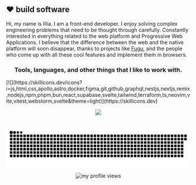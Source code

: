 
## :heart: build software

Hi, my name is Illia. I am a front-end developer. I enjoy solving complex engineering problems that need to be thought through carefully. Constantly interested in everything related to the web platform and Progressive Web Applications. I believe that the difference between the web and the native platform will soon disappear, thanks to projects like [Fugu](https://fugu-tracker.web.app/), and the people who come up with all these cool features and implement them in browsers.

 <h3 align="center">Tools, languages, and other things that I like to work with.</h3>
 [![](https://skillicons.dev/icons?i=js,html,css,apollo,astro,docker,figma,git,github,graphql,nestjs,nextjs,remix,nodejs,npm,pnpm,bun,react,supabase,svelte,tailwind,terraform,ts,neovim,vite,vitest,webstorm,svelte&theme=light)](https://skillicons.dev)

<p align="center">
  <a href="https://skillicons.dev">
    <img src="https://skillicons.dev/icons?i=git,kubernetes,docker,c,vim" />
  </a>
</p>

<p align="center">&nbsp;<img align="center" src="snake.svg" alt="my github stats in game" /></p>

<p align="center"> <img src="https://komarev.com/ghpvc/?username=barto-dev&label=Profile%20views&color=brightgreen&style=flat" alt="my profile views" /></p>
<!--
**Barto-dev/Barto-dev** is a ✨ _special_ ✨ repository because its `README.md` (this file) appears on your GitHub profile.
### Hi there 👋
Here are some ideas to get you started:
![alt text](https://i.ibb.co/0BGM10V/logo.png)

- 🔭 I’m currently working on ...
- 🌱 I’m currently learning ...
- 👯 I’m looking to collaborate on ...
- 🤔 I’m looking for help with ...
- 💬 Ask me about ...
- 📫 How to reach me: ...
- 😄 Pronouns: ...
- ⚡ Fun fact: ...
-->
